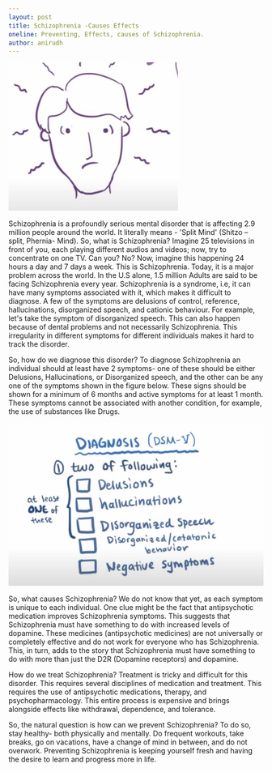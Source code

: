 ```yaml
---
layout: post
title: Schizophrenia -Causes Effects
oneline: Preventing, Effects, causes of Schizophrenia. 
author: anirudh
---
```


![Schizophrenia](/images/blog/about-schizo-1.jpeg)

Schizophrenia is a profoundly serious mental disorder that is affecting 2.9 million people around the world. It literally means - 'Split Mind' (Shitzo – split, Phernia- Mind). So, what is Schizophrenia? Imagine 25 televisions in front of you, each playing different audios and videos; now, try to concentrate on one TV. Can you? No? Now, imagine this happening 24 hours a day and 7 days a week. This is Schizophrenia. Today, it is a major problem across the world. In the U.S alone, 1.5 million Adults are said to be facing Schizophrenia every year. Schizophrenia is a syndrome, i.e, it can have many symptoms associated with it, which makes it difficult to diagnose. A few of the symptoms are delusions of control, reference, hallucinations, disorganized speech, and cationic behaviour. For example, let's take the symptom of disorganized speech. This can also happen because of dental problems and not necessarily Schizophrenia. This irregularity in different symptoms for different individuals makes it hard to track the disorder.

So, how do we diagnose this disorder? To diagnose Schizophrenia an individual should at least have 2 symptoms- one of these should be either Delusions, Hallucinations, or Disorganized speech, and the other can be any one of the symptoms shown in the figure below. These signs should be shown for a minimum of 6 months and active symptoms for at least 1 month. These symptoms cannot be associated with another condition, for example, the use of substances like Drugs.

![Schizophrenia](/images/blog/about-schizo-2.jpeg)

So, what causes Schizophrenia? We do not know that yet, as each symptom is unique to each individual. One clue might be the fact that antipsychotic medication improves Schizophrenia symptoms. This suggests that Schizophrenia must have something to do with increased levels of dopamine. These medicines (antipsychotic medicines) are not universally or completely effective and do not work for everyone who has Schizophrenia. This, in turn, adds to the story that Schizophrenia must have something to do with more than just the D2R (Dopamine receptors) and dopamine.

How do we treat Schizophrenia? Treatment is tricky and difficult for this disorder. This requires several disciplines of medication and treatment. This requires the use of antipsychotic medications, therapy, and psychopharmacology. This entire process is expensive and brings alongside effects like withdrawal, dependence, and tolerance.

So, the natural question is how can we prevent Schizophrenia? To do so, stay healthy- both physically and mentally. Do frequent workouts, take breaks, go on vacations, have a change of mind in between, and do not overwork. Preventing Schizophrenia is keeping yourself fresh and having the desire to learn and progress more in life.
